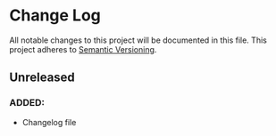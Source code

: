 # Change Log
All notable changes to this project will be documented in this file. This project adheres to [Semantic Versioning](http://semver.org/).

## Unreleased
### ADDED:
- Changelog file